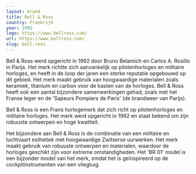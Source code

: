 ```yaml
---
layout: brand
title: Bell & Ross
country: Frankrijk
year: 1992
logo: https://www.bellross.com/
url: https://www.bellross.com/
slug: bell-ross
---
```

Bell & Ross werd opgericht in 1992 door Bruno Belamich en Carlos A. Rosillo in Parijs. Het merk richtte zich aanvankelijk op pilotenhorloges en militaire horloges, en heeft in de loop der jaren een sterke reputatie opgebouwd op dit gebied. Het merk maakt gebruik van hoogwaardige materialen zoals keramiek, titanium en carbon voor de kasten van de horloges. Bell & Ross heeft ook een aantal bijzondere samenwerkingen gehad, zoals met het Franse leger en de 'Sapeurs Pompiers de Paris' (de brandweer van Parijs).

Bell & Ross is een Frans horlogemerk dat zich richt op pilotenhorloges en militaire horloges. Het merk werd opgericht in 1992 en staat bekend om zijn robuuste ontwerpen en hoge kwaliteit.

Het bijzondere aan Bell & Ross is de combinatie van een militaire en luchtvaart esthetiek met hoogwaardige Zwitserse uurwerken. Het merk maakt gebruik van robuuste ontwerpen en materialen, waardoor de horloges geschikt zijn voor extreme omstandigheden. Het 'BR 01' model is een bijzonder model van het merk, omdat het is geïnspireerd op de cockpitinstrumenten van een vliegtuig.

